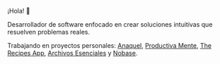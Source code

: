 ¡Hola! 👋

Desarrollador de software enfocado en crear soluciones intuitivas que resuelven problemas reales.

Trabajando en proyectos personales: [Anaquel](https://github.com/francids/anaquel), [Productiva Mente](https://github.com/francids/productiva-mente), [The Recipes App](https://github.com/francids/the_recipes), [Archivos Esenciales](https://github.com/francids/ArchivosEsenciales) y [Nobase](https://github.com/francids/nobase).
